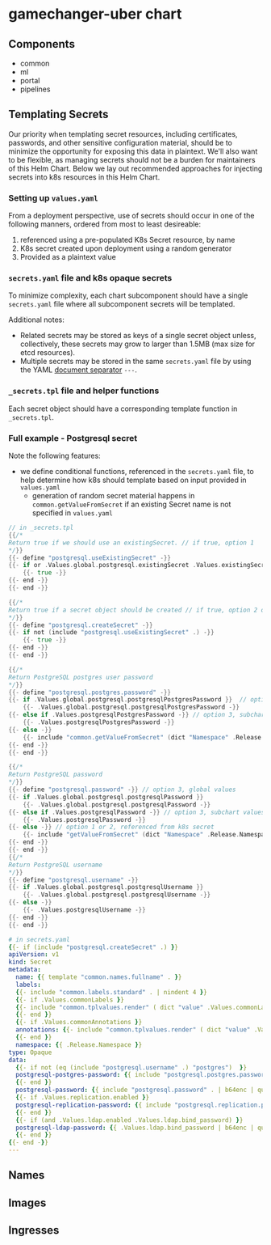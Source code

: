 # gamechanger-uber chart

<!-- https://helm.sh/docs/topics/chart_repository/ -->
## Components
- common
- ml
- portal
- pipelines


## Templating Secrets
Our priority when templating secret resources, including certificates, passwords, and other sensitive configuration material, should be to minimize the opportunity for exposing this data in plaintext. We'll also want to be flexible, as managing secrets should not be a burden for maintainers of this Helm Chart. Below we lay out recommended approaches for injecting secrets into k8s resources in this Helm Chart.

### Setting up `values.yaml` 
From a deployment perspective, use of secrets should occur in one of the following manners, ordered from most to least desireable:
1. referenced using a pre-populated K8s Secret resource, by name
2. K8s secret created upon deployment using a random generator
3. Provided as a plaintext value 

### `secrets.yaml` file and k8s opaque secrets  
To minimize complexity, each chart subcomponent should have a single `secrets.yaml` file where all subcomponent secrets will be templated. 

Additional notes:
- Related secrets may be stored as keys of a single secret object unless, collectively, these secrets may grow to larger than 1.5MB (max size for etcd resources). 
- Multiple secrets may be stored in the same `secrets.yaml` file by using the YAML [document separator](https://yaml.org/spec/1.0/#id2489959) `---`. 

### `_secrets.tpl` file and helper functions
Each secret object should have a corresponding template function in `_secrets.tpl`.


### Full example - Postgresql secret
Note the following features:
- we define conditional functions, referenced in the `secrets.yaml` file, to help determine how k8s should template based on input provided in `values.yaml`
  - generation of random secret material happens in `common.getValueFromSecret` if an existing Secret  name is not specified in `values.yaml`

```go
// in _secrets.tpl
{{/*
Return true if we should use an existingSecret. // if true, option 1 
*/}}
{{- define "postgresql.useExistingSecret" -}}
{{- if or .Values.global.postgresql.existingSecret .Values.existingSecret -}}
    {{- true -}}
{{- end -}}
{{- end -}}

{{/*
Return true if a secret object should be created // if true, option 2 or 3
*/}}
{{- define "postgresql.createSecret" -}}
{{- if not (include "postgresql.useExistingSecret" .) -}}
    {{- true -}}
{{- end -}}
{{- end -}}

{{/*
Return PostgreSQL postgres user password 
*/}}
{{- define "postgresql.postgres.password" -}}
{{- if .Values.global.postgresql.postgresqlPostgresPassword }}  // option 3, global values
    {{- .Values.global.postgresql.postgresqlPostgresPassword -}}
{{- else if .Values.postgresqlPostgresPassword -}} // option 3, subchart values
    {{- .Values.postgresqlPostgresPassword -}}
{{- else -}}
    {{- include "common.getValueFromSecret" (dict "Namespace" .Release.Namespace "Name" (include "common.names.fullname" .) "Length" 10 "Key" "postgresql-postgres-password")  -}} // options 1 or 2
{{- end -}}
{{- end -}}

{{/*
Return PostgreSQL password 
*/}}
{{- define "postgresql.password" -}} // option 3, global values
{{- if .Values.global.postgresql.postgresqlPassword }}
    {{- .Values.global.postgresql.postgresqlPassword -}}
{{- else if .Values.postgresqlPassword -}} // option 3, subchart values
    {{- .Values.postgresqlPassword -}}
{{- else -}} // option 1 or 2, referenced from k8s secret 
    {{- include "getValueFromSecret" (dict "Namespace" .Release.Namespace "Name" (include "common.names.fullname" .) "Length" 10 "Key" "postgresql-password")  -}}
{{- end -}}
{{- end -}}
{{/*
Return PostgreSQL username
*/}}
{{- define "postgresql.username" -}}
{{- if .Values.global.postgresql.postgresqlUsername }}
    {{- .Values.global.postgresql.postgresqlUsername -}}
{{- else -}}
    {{- .Values.postgresqlUsername -}}
{{- end -}}
{{- end -}}


```

```yaml
# in secrets.yaml
{{- if (include "postgresql.createSecret" .) }}
apiVersion: v1
kind: Secret
metadata:
  name: {{ template "common.names.fullname" . }}
  labels:
  {{- include "common.labels.standard" . | nindent 4 }}
  {{- if .Values.commonLabels }}
  {{- include "common.tplvalues.render" ( dict "value" .Values.commonLabels "context" $ ) | nindent 4 }}
  {{- end }}
  {{- if .Values.commonAnnotations }}
  annotations: {{- include "common.tplvalues.render" ( dict "value" .Values.commonAnnotations "context" $ ) | nindent 4 }}
  {{- end }}
  namespace: {{ .Release.Namespace }}
type: Opaque
data:
  {{- if not (eq (include "postgresql.username" .) "postgres")  }}
  postgresql-postgres-password: {{ include "postgresql.postgres.password" . | b64enc | quote }}
  {{- end }}
  postgresql-password: {{ include "postgresql.password" . | b64enc | quote }}
  {{- if .Values.replication.enabled }}
  postgresql-replication-password: {{ include "postgresql.replication.password" . | b64enc | quote }}
  {{- end }}
  {{- if (and .Values.ldap.enabled .Values.ldap.bind_password) }}
  postgresql-ldap-password: {{ .Values.ldap.bind_password | b64enc | quote }}
  {{- end }}
{{- end -}}
---

```

## Names 

## Images 

## Ingresses 

